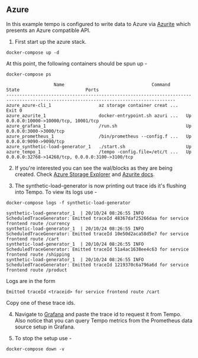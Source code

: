 ## Azure
In this example tempo is configured to write data to Azure via [Azurite](https://github.com/Azure/Azurite) which presents an Azure compatible API.

1. First start up the azure stack.

```console
docker-compose up -d
```

At this point, the following containers should be spun up -

```console
docker-compose ps
```
```
                  Name                                 Command               State                         Ports
--------------------------------------------------------------------------------------------------------------------------------------
azure_azure-cli_1                  az storage container creat ...   Exit 0
azure_azurite_1                    docker-entrypoint.sh azuri ...   Up       0.0.0.0:10000->10000/tcp, 10001/tcp
azure_grafana_1                    /run.sh                          Up       0.0.0.0:3000->3000/tcp
azure_prometheus_1                 /bin/prometheus --config.f ...   Up       0.0.0.0:9090->9090/tcp
azure_synthetic-load-generator_1   ./start.sh                       Up
azure_tempo_1                      /tempo -config.file=/etc/t ...   Up       0.0.0.0:32768->14268/tcp, 0.0.0.0:3100->3100/tcp
```

2. If you're interested you can see the wal/blocks as they are being created.  Check [Azure Storage Explorer](https://azure.microsoft.com/en-us/features/storage-explorer/) and [Azurite docs](https://docs.microsoft.com/en-us/azure/storage/common/storage-use-azurite).

3. The synthetic-load-generator is now printing out trace ids it's flushing into Tempo.  To view its logs use -

```console
docker-compose logs -f synthetic-load-generator
```
```
synthetic-load-generator_1  | 20/10/24 08:26:55 INFO ScheduledTraceGenerator: Emitted traceId 48367daf25266daa for service frontend route /currency
synthetic-load-generator_1  | 20/10/24 08:26:55 INFO ScheduledTraceGenerator: Emitted traceId 10e50d2aca58d5e7 for service frontend route /cart
synthetic-load-generator_1  | 20/10/24 08:26:55 INFO ScheduledTraceGenerator: Emitted traceId 51a4ac1638ee4c63 for service frontend route /shipping
synthetic-load-generator_1  | 20/10/24 08:26:55 INFO ScheduledTraceGenerator: Emitted traceId 1219370c6a796a6d for service frontend route /product
```

Logs are in the form

```
Emitted traceId <traceid> for service frontend route /cart
```

Copy one of these trace ids.

4. Navigate to [Grafana](http://localhost:3000/explore) and paste the trace id to request it from Tempo.
Also notice that you can query Tempo metrics from the Prometheus data source setup in Grafana.

5. To stop the setup use -

```console
docker-compose down -v
```

